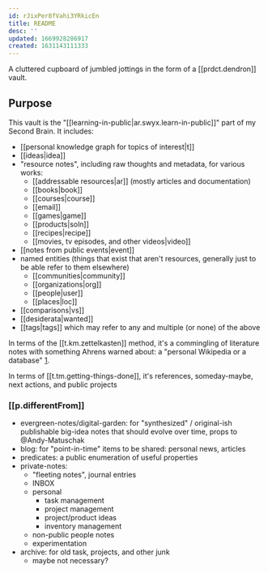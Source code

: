 ```yaml
---
id: rJixPer8fVahi3YRkicEn
title: README
desc: ''
updated: 1669928286917
created: 1631143111333
---
```



A cluttered cupboard of jumbled jottings in the form of a [[prdct.dendron]] vault.

## Purpose

This vault is the "[[learning-in-public|ar.swyx.learn-in-public]]" part of my Second Brain. It includes:

- [[personal knowledge graph for topics of interest|t]]
- [[ideas|idea]]
- "resource notes", including raw thoughts and metadata, for various works:
  - [[addressable resources|ar]] (mostly articles and documentation)
  - [[books|book]]
  - [[courses|course]]
  - [[email]]
  - [[games|game]]
  - [[products|soln]]
  - [[recipes|recipe]]
  - [[movies, tv episodes, and other videos|video]]
- [[notes from public events|event]]
- named entities (things that exist that aren't resources, generally just to be able refer to them elsewhere)
  - [[communities|community]]
  - [[organizations|org]]
  - [[people|user]]
  - [[places|loc]]
- [[comparisons|vs]]
- [[desiderata|wanted]]
- [[tags|tags]] which may refer to any and multiple (or none) of the above

In terms of the [[t.km.zettelkasten]] method, it's a commingling of literature notes with something Ahrens warned about: a "personal Wikipedia or a database" [1](book.how-to-take-smart-notes.md). 

In terms of [[t.tm.getting-things-done]], it's references, someday-maybe, next actions, and public projects



### [[p.differentFrom]]

- evergreen-notes/digital-garden: for "synthesized" / original-ish publishable big-idea notes that should evolve over time, props to @Andy-Matuschak
- blog: for "point-in-time" items to be shared: personal news, articles 
- predicates: a public enumeration of useful properties
- private-notes: 
  - "fleeting notes", journal entries
  - INBOX
  - personal 
    - task management
    - project management
    - project/product ideas
    - inventory management
  - non-public people notes
  - experimentation
- archive: for old task, projects, and other junk
  - maybe not necessary?
